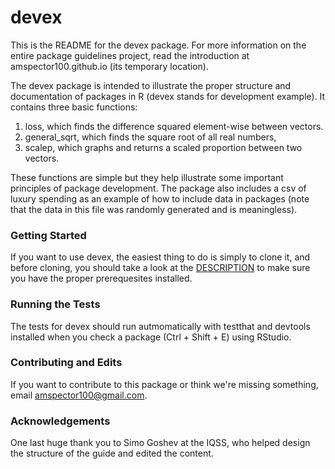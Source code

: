 # devex

This is the README for the devex package. For more information on the entire package guidelines project, read the introduction at amspector100.github.io (its temporary location). 

The devex package is intended to illustrate the proper structure and documentation of packages in R (devex stands for development example). It contains three basic functions:

1. loss, which finds the difference squared element-wise between vectors.
2. general_sqrt, which finds the square root of all real numbers,
3. scalep, which graphs and returns a scaled proportion between two vectors.

These functions are simple but they help illustrate some important principles of package development. The package also includes a csv of luxury spending as an example of how to include data in packages (note that the data in this file was randomly generated and is meaningless). 

### Getting Started

If you want to use devex, the easiest thing to do is simply to clone it, and before cloning, you should take a look at the [DESCRIPTION](https://github.com/amspector100/packageguidelines/blob/master/devex/DESCRIPTION) to make sure you have the proper prerequesites installed. 

### Running the Tests

The tests for devex should run autmomatically with testthat and devtools installed when you check a package (Ctrl + Shift + E) using RStudio. 

### Contributing and Edits

If you want to contribute to this package or think we're missing something, email amspector100@gmail.com. 

### Acknowledgements

One last huge thank you to Simo Goshev at the IQSS, who helped design the structure of the guide and edited the content. 

